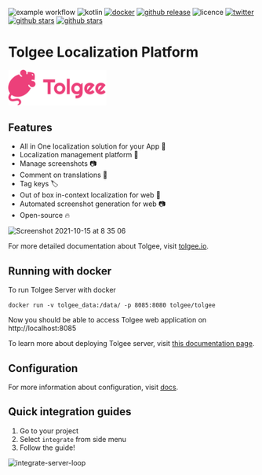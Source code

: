 ![example workflow](https://github.com/tolgee/server/actions/workflows/test.yml/badge.svg)
![kotlin](https://img.shields.io/github/languages/top/tolgee/server)
[![docker](https://img.shields.io/docker/v/tolgee/tolgee/latest?label=DockerHub)](https://hub.docker.com/repository/docker/tolgee/tolgee)
[![github release](https://img.shields.io/github/v/release/tolgee/server?label=GitHub%20Release)](https://github.com/tolgee/server/releases/tag/v1.2.1)
![licence](https://img.shields.io/github/license/tolgee/server)
[![twitter](https://img.shields.io/twitter/follow/Tolgee_i18n?style=social)](https://twitter.com/Tolgee_i18n)
[![github stars](https://img.shields.io/github/stars/tolgee/tolgee-js?style=social&label=Tolgee%20JS)](https://github.com/tolgee/tolgee-js)
[![github stars](https://img.shields.io/github/stars/tolgee/server?style=social&label=Tolgee%20Server)](https://github.com/tolgee/server)

# Tolgee Localization Platform

[<img src="https://raw.githubusercontent.com/tolgee/documentation/main/tolgee_logo_text.svg" alt="Tolgee" width="200" />](https://tolgee.io)

## Features

- All in One localization solution for your App 🙌
- Localization management platform 🎈
- Manage screenshots 📷
- Comment on translations 💬
- Tag keys 🏷️
- Out of box in-context localization for web 🎉
- Automated screenshot generation for web 📷
- Open-source 🔥

![Screenshot 2021-10-15 at 8 35 06](https://user-images.githubusercontent.com/18496315/137442797-b76fae44-4508-446f-b93c-d7762cef12e9.png)

For more detailed documentation about Tolgee, visit [tolgee.io](https://tolgee.io).

## Running with docker

To run Tolgee Server with docker

    docker run -v tolgee_data:/data/ -p 8085:8080 tolgee/tolgee

Now you should be able to access Tolgee web application on http://localhost:8085

To learn more about deploying Tolgee server, visit
[this documentation page](https://tolgee.io/docs/server_and_web_app/self_hosting/running_with_docker).

## Configuration

For more information about configuration, visit
[docs](https://tolgee.io/server_and_web_app/self_hosting/configuration).

## Quick integration guides

1. Go to your project
2. Select `integrate` from side menu
3. Follow the guide!

![integrate-server-loop](https://user-images.githubusercontent.com/18496315/137451291-1d59a8f5-ec2c-499c-960e-b4b811ce9858.gif)


